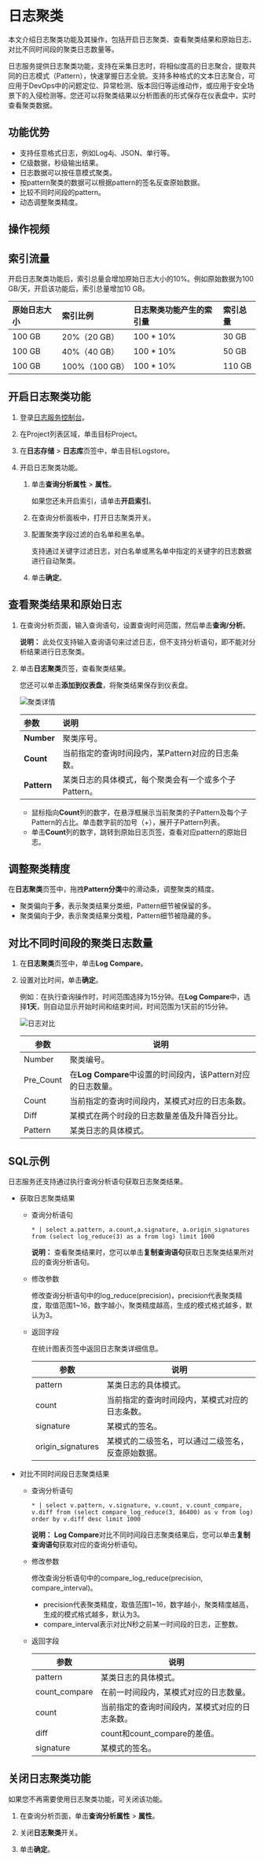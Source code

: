 # 日志聚类

本文介绍日志聚类功能及其操作，包括开启日志聚类、查看聚类结果和原始日志、对比不同时间段的聚类日志数量等。

日志服务提供日志聚类功能，支持在采集日志时，将相似度高的日志聚合，提取共同的日志模式（Pattern），快速掌握日志全貌。支持多种格式的文本日志聚合，可应用于DevOps中的问题定位、异常检测、版本回归等运维动作，或应用于安全场景下的入侵检测等。您还可以将聚类结果以分析图表的形式保存在仪表盘中，实时查看聚类数据。

## 功能优势

-   支持任意格式日志，例如Log4j、JSON、单行等。
-   亿级数据，秒级输出结果。
-   日志数据可以按任意模式聚类。
-   按pattern聚类的数据可以根据pattern的签名反查原始数据。
-   比较不同时间段的pattern。
-   动态调整聚类精度。

## 操作视频



## 索引流量

开启日志聚类功能后，索引总量会增加原始日志大小的10%。例如原始数据为100 GB/天，开启该功能后，索引总量增加10 GB。

|原始日志大小|索引比例|日志聚类功能产生的索引量|索引总量|
|:-----|:---|:-----------|:---|
|100 GB|20%（20 GB）|100 \* 10%|30 GB|
|100 GB|40%（40 GB）|100 \* 10%|50 GB|
|100 GB|100%（100 GB）|100 \* 10%|110 GB|

## 开启日志聚类功能

1.  登录[日志服务控制台](https://sls.console.aliyun.com)。

2.  在Project列表区域，单击目标Project。

3.  在**日志存储** \> **日志库**页签中，单击目标Logstore。

4.  开启日志聚类功能。

    1.  单击**查询分析属性** \> **属性**。

        如果您还未开启索引，请单击**开启索引**。

    2.  在查询分析面板中，打开日志聚类开关。

    3.  配置聚类字段过滤的白名单和黑名单。

        支持通过关键字过滤日志，对白名单或黑名单中指定的关键字的日志数据进行自动聚类。

    4.  单击**确定**。


## 查看聚类结果和原始日志

1.  在查询分析页面，输入查询语句，设置查询时间范围，然后单击**查询/分析**。

    **说明：** 此处仅支持输入查询语句来过滤日志，但不支持分析语句，即不能对分析结果进行日志聚类。

2.  单击**日志聚类**页签，查看聚类结果。

    您还可以单击**添加到仪表盘**，将聚类结果保存到仪表盘。

    ![聚类详情](https://static-aliyun-doc.oss-cn-hangzhou.aliyuncs.com/assets/img/zh-CN/6536572061/p34195.png)

    |参数|说明|
    |:-|:-|
    |**Number**|聚类序号。|
    |**Count**|当前指定的查询时间段内，某Pattern对应的日志条数。|
    |**Pattern**|某类日志的具体模式，每个聚类会有一个或多个子Pattern。|

    -   鼠标指向**Count**列的数字，在悬浮框展示当前聚类的子Pattern及每个子Pattern的占比。单击数字前的加号（+），展开子Pattern列表。
    -   单击**Count**列的数字，跳转到原始日志页签，查看对应pattern的原始日志。

## 调整聚类精度

在**日志聚类**页签中，拖拽**Pattern分类**中的滑动条，调整聚类的精度。

-   聚类偏向于**多**，表示聚类结果分类细，Pattern细节被保留的多。
-   聚类偏向于**少**，表示聚类结果分类粗，Pattern细节被隐藏的多。

## 对比不同时间段的聚类日志数量

1.  在**日志聚类**页签中，单击**Log Compare**。

2.  设置对比时间，单击**确定**。

    例如：在执行查询操作时，时间范围选择为15分钟。在**Log Compare**中，选择**1天**，则自动显示开始时间和结束时间，时间范围为1天前的15分钟。

    ![日志对比](https://static-aliyun-doc.oss-cn-hangzhou.aliyuncs.com/assets/img/zh-CN/6536572061/p34223.png)

    |参数|说明|
    |--|--|
    |Number|聚类编号。|
    |Pre\_Count|在**Log Compare**中设置的时间段内，该Pattern对应的日志数量。|
    |Count|当前指定的查询时间段内，某模式对应的日志条数。|
    |Diff|某模式在两个时段的日志数量差值及升降百分比。|
    |Pattern|某类日志的具体模式。|


## SQL示例

日志服务还支持通过执行查询分析语句获取日志聚类结果。

-   获取日志聚类结果
    -   查询分析语句

        ```
        * | select a.pattern, a.count,a.signature, a.origin_signatures from (select log_reduce(3) as a from log) limit 1000 
        ```

        **说明：** 查看聚类结果时，您可以单击**复制查询语句**获取日志聚类结果所对应的查询分析语句。

    -   修改参数

        修改查询分析语句中的log\_reduce\(precision\)，precision代表聚类精度，取值范围1~16，数字越小，聚类精度越高，生成的模式格式越多，默认为3。

    -   返回字段

        在统计图表页签中返回日志聚类详细信息。

        |参数|说明|
        |--|--|
        |pattern|某类日志的具体模式。|
        |count|当前指定的查询时间段内，某模式对应的日志条数。|
        |signature|某模式的签名。|
        |origin\_signatures|某模式的二级签名，可以通过二级签名，反查原始数据。|

-   对比不同时间段日志聚类结果
    -   查询分析语句

        ```
        * | select v.pattern, v.signature, v.count, v.count_compare, v.diff from (select compare_log_reduce(3, 86400) as v from log) order by v.diff desc limit 1000 
        ```

        **说明：** **Log Compare**对比不同时间段日志聚类结果后，您可以单击**复制查询语句**获取对应的查询分析语句。

    -   修改参数

        修改查询分析语句中的compare\_log\_reduce\(precision, compare\_interval\)。

        -   precision代表聚类精度，取值范围1~16，数字越小，聚类精度越高，生成的模式格式越多，默认为3。
        -   compare\_interval表示对比N秒之前某一时间段的日志，正整数。
    -   返回字段

        |参数|说明|
        |--|--|
        |pattern|某类日志的具体模式。|
        |count\_compare|在前一时间段内，某模式对应的日志数量。|
        |count|当前指定的查询时间段内，某模式对应的日志条数。|
        |diff|count和count\_compare的差值。|
        |signature|某模式的签名。|


## 关闭日志聚类功能

如果您不再需要使用日志聚类功能，可关闭该功能。

1.  在查询分析页面，单击**查询分析属性** \> **属性**。

2.  关闭**日志聚类**开关。

3.  单击**确定**。


